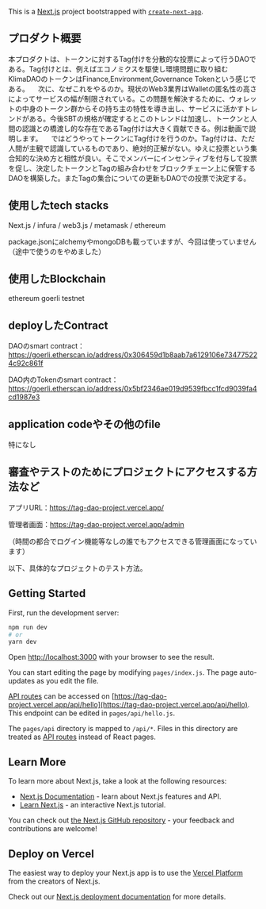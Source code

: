 This is a [Next.js](https://nextjs.org/) project bootstrapped with [`create-next-app`](https://github.com/vercel/next.js/tree/canary/packages/create-next-app).

## プロダクト概要

本プロダクトは、トークンに対するTag付けを分散的な投票によって行うDAOである。Tag付けとは、例えばエコノミクスを駆使し環境問題に取り組むKlimaDAOのトークンはFinance,Environment,Governance Tokenという感じである。
　次に、なぜこれをやるのか。現状のWeb3業界はWalletの匿名性の高さによってサービスの幅が制限されている。この問題を解決するために、ウォレットの中身のトークン群からその持ち主の特性を導き出し、サービスに活かすトレンドがある。今後SBTの規格が確定するとこのトレンドは加速し、トークンと人間の認識との橋渡し的な存在であるTag付けは大きく貢献できる。例は動画で説明します。
　ではどうやってトークンにTag付けを行うのか。Tag付けは、ただ人間が主観で認識しているものであり、絶対的正解がない。ゆえに投票という集合知的な決め方と相性が良い。そこでメンバーにインセンティブを付与して投票を促し、決定したトークンとTagの組み合わせをブロックチェーン上に保管するDAOを構築した。またTagの集合についての更新もDAOでの投票で決定する。


## 使用したtech stacks

Next.js / infura / web3.js / metamask / ethereum

package.jsonにalchemyやmongoDBも載っていますが、今回は使っていません（途中で使うのをやめました）

## 使用したBlockchain

ethereum goerli testnet

## deployしたContract
DAOのsmart contract：https://goerli.etherscan.io/address/0x306459d1b8aab7a6129106e734775224c92c861f

DAO内のTokenのsmart contract：https://goerli.etherscan.io/address/0x5bf2346ae019d9539fbcc1fcd9039fa4cd1987e3

## application codeやその他のfile

特になし

## 審査やテストのためにプロジェクトにアクセスする方法など

アプリURL：https://tag-dao-project.vercel.app/

管理者画面：https://tag-dao-project.vercel.app/admin

（時間の都合でログイン機能等なしの誰でもアクセスできる管理画面になっています）

以下、具体的なプロジェクトのテスト方法。

## Getting Started

First, run the development server:

```bash
npm run dev
# or
yarn dev
```

Open [http://localhost:3000](http://localhost:3000) with your browser to see the result.

You can start editing the page by modifying `pages/index.js`. The page auto-updates as you edit the file.

[API routes](https://nextjs.org/docs/api-routes/introduction) can be accessed on [https://tag-dao-project.vercel.app/api/hello](https://tag-dao-project.vercel.app/api/hello). This endpoint can be edited in `pages/api/hello.js`.

The `pages/api` directory is mapped to `/api/*`. Files in this directory are treated as [API routes](https://nextjs.org/docs/api-routes/introduction) instead of React pages.

## Learn More

To learn more about Next.js, take a look at the following resources:

- [Next.js Documentation](https://nextjs.org/docs) - learn about Next.js features and API.
- [Learn Next.js](https://nextjs.org/learn) - an interactive Next.js tutorial.

You can check out [the Next.js GitHub repository](https://github.com/vercel/next.js/) - your feedback and contributions are welcome!

## Deploy on Vercel

The easiest way to deploy your Next.js app is to use the [Vercel Platform](https://vercel.com/new?utm_medium=default-template&filter=next.js&utm_source=create-next-app&utm_campaign=create-next-app-readme) from the creators of Next.js.

Check out our [Next.js deployment documentation](https://nextjs.org/docs/deployment) for more details.
